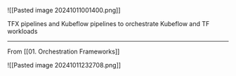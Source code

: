 
![[Pasted image 20241011001400.png]]

TFX pipelines and Kubeflow pipelines to orchestrate Kubeflow and TF workloads

---

From [[01. Orchestration Frameworks]]

![[Pasted image 20241011232708.png]]